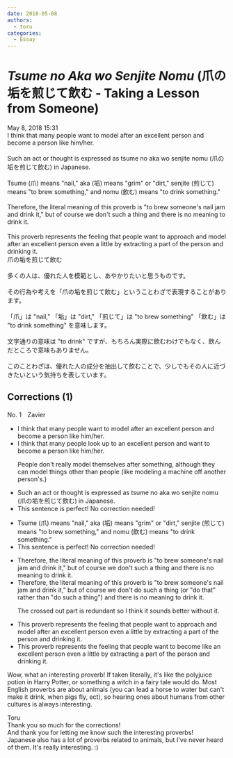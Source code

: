 ```yaml
---
date: 2018-05-08
authors:
  - toru
categories:
  - Essay
---
```


<h1 id="subject_show"><strong><em>Tsume no Aka wo Senjite Nomu</strong></em> (爪の垢を煎じて飲む - Taking a Lesson from Someone)</h1>
<div class="date">May 8, 2018 15:31</div>
<div id="post"><div id="body_show_ori">
I think that many people want to model after an excellent person and become a person like him/her.<br/><br/>Such an act or thought is expressed as tsume no aka wo senjite nomu (爪の垢を煎じて飲む) in Japanese.<br/><br/>Tsume (爪) means "nail," aka (垢) means "grim" or "dirt," senjite (煎じて) means "to brew something," and nomu (飲む) means "to drink something."<br/><br/>Therefore, the literal meaning of this proverb is "to brew someone's nail jam and drink it," but of course we don't such a thing and there is no meaning to drink it.<br/><br/>This proverb represents the feeling that people want to approach and model after an excellent person even a little by extracting a part of the person and drinking it.
</div></div>

<!-- more -->

<div id="post_ja"><div id="body_show_mo">
爪の垢を煎じて飲む<br/><br/>多くの人は、優れた人を模範とし、あやかりたいと思うものです。<br/><br/>その行為や考えを「爪の垢を煎じて飲む」ということわざで表現することがあります。<br/><br/>「爪」は "nail," 「垢」は "dirt," 「煎じて」は "to brew something" 「飲む」は "to drink something" を意味します。<br/><br/>文字通りの意味は "to drink" ですが、もちろん実際に飲むわけでもなく、飲んだところで意味もありません。<br/><br/>このことわざは、優れた人の成分を抽出して飲むことで、少しでもその人に近づきたいという気持ちを表しています。
</div></div>

## Corrections (1)
<div id="block"><div class="first_name"> No. 1　<span class="just_name">Zavier</span></div><div id="block2">
<ul class="correction_field">
<li class="incorrect">I think that many people want to model after an excellent person and become a person like him/her.</li>
<li class="corrected correct">
I think that many people<span class="f_blue"> look up to</span> an excellent person and <span class="f_blue">want to </span>become <span class="sline">a person </span>like him/her.
<p class="correction_comment">People don't really model themselves after something, although they can model things other than people (like modeling a machine off another person's.)</p>
</li>
</ul>
<ul class="correction_field">
<li class="incorrect">Such an act or thought is expressed as tsume no aka wo senjite nomu (爪の垢を煎じて飲む) in Japanese.</li>
<li class="corrected perfect">This sentence is perfect! No correction needed!</li>
</ul>
<ul class="correction_field">
<li class="incorrect">Tsume (爪) means "nail," aka (垢) means "grim" or "dirt," senjite (煎じて) means "to brew something," and nomu (飲む) means "to drink something."</li>
<li class="corrected perfect">This sentence is perfect! No correction needed!</li>
</ul>
<ul class="correction_field">
<li class="incorrect">Therefore, the literal meaning of this proverb is "to brew someone's nail jam and drink it," but of course we don't such a thing and there is no meaning to drink it.</li>
<li class="corrected correct">
Therefore, the literal meaning of this proverb is "to brew someone's nail jam and drink it," but of course we don't <span class="f_blue">do</span> such a thing (or "do that" rather than "do such a thing") <span class="sline">and there is no meaning to drink it.</span>
<p class="correction_comment">The crossed out part is redundant so I think it sounds better without it.</p>
</li>
</ul>
<ul class="correction_field">
<li class="incorrect">This proverb represents the feeling that people want to approach and model after an excellent person even a little by extracting a part of the person and drinking it.</li>
<li class="corrected correct">
This proverb represents the feeling that people want to <span class="f_blue">become like</span> an excellent person even a little by extracting a part of the person and drinking it.
</li>
</ul>
<p class="comment_small">
 Wow, what an interesting proverb! If taken literally, it's like the polyjuice potion in Harry Potter, or something a witch in a fairy tale would do. Most English proverbs are about animals (you can lead a horse to water but can't make it drink, when pigs fly, ect), so hearing ones about humans from other cultures is always interesting.
</p>

</div><div class="name"><span class="just_name">Toru</span><br>
Thank you so much for the corrections!<br/>And thank you for letting me know such the interesting proverbs!<br/>Japanese also has a lot of proverbs related to animals, but I've never heard of them. It's really interesting. :)
</div>
</div>
